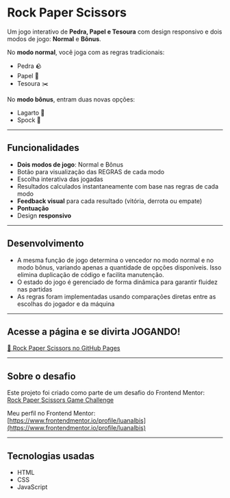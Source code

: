 # Rock Paper Scissors

Um jogo interativo de **Pedra, Papel e Tesoura** com design responsivo e dois modos de jogo: **Normal** e **Bônus**.

No **modo normal**, você joga com as regras tradicionais:
- Pedra 🪨
- Papel 📄
- Tesoura ✂️

No **modo bônus**, entram duas novas opções:
- Lagarto 🦎
- Spock 🖖

---

## Funcionalidades

- **Dois modos de jogo**: Normal e Bônus
- Botão para visualização das REGRAS de cada modo
- Escolha interativa das jogadas  
- Resultados calculados instantaneamente com base nas regras de cada modo  
- **Feedback visual** para cada resultado (vitória, derrota ou empate)  
- **Pontuação**  
- Design **responsivo**  

---

## Desenvolvimento
- A mesma função de jogo determina o vencedor no modo normal e no modo bônus, variando apenas a quantidade de opções disponíveis. Isso elimina duplicação de código e facilita manutenção. 
- O estado do jogo é gerenciado de forma dinâmica para garantir fluidez nas partidas  
- As regras foram implementadas usando comparações diretas entre as escolhas do jogador e da máquina   

---

## Acesse a página e se divirta JOGANDO!

[🔗 Rock Paper Scissors no GitHub Pages](https://luanalbis.github.io/rock-paper-scissors-master/)

---

## Sobre o desafio

Este projeto foi criado como parte de um desafio do Frontend Mentor:  
[Rock Paper Scissors Game Challenge](https://www.frontendmentor.io/challenges/rock-paper-scissors-game-pTgwgvgH)

Meu perfil no Frontend Mentor:  
[https://www.frontendmentor.io/profile/luanalbis](https://www.frontendmentor.io/profile/luanalbis)

---

## Tecnologias usadas

- HTML  
- CSS  
- JavaScript
